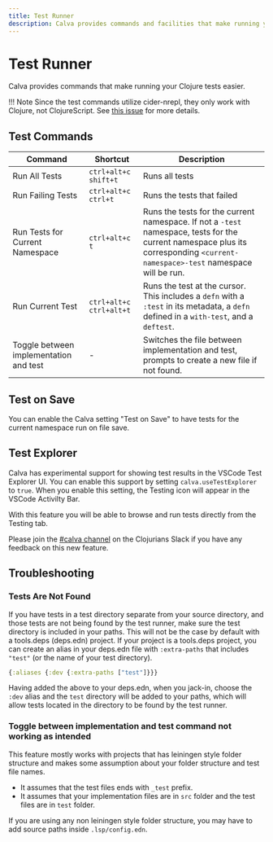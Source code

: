 ```yaml
---
title: Test Runner
description: Calva provides commands and facilities that make running your Clojure tests easier 
---
```


# Test Runner

Calva provides commands that make running your Clojure tests easier.

!!! Note
    Since the test commands utilize cider-nrepl, they only work with Clojure, not ClojureScript. See [this issue](https://github.com/clojure-emacs/cider-nrepl/issues/555) for more details.

## Test Commands

Command | Shortcut | Description
--------|----------|------------
Run All Tests | `ctrl+alt+c shift+t` | Runs all tests
Run Failing Tests | `ctrl+alt+c ctrl+t` | Runs the tests that failed
Run Tests for Current Namespace | `ctrl+alt+c t` | Runs the tests for the current namespace. If not a `-test` namespace, tests for the current namespace plus its corresponding `<current-namespace>-test` namespace will be run.
Run Current Test | `ctrl+alt+c ctrl+alt+t` | Runs the test at the cursor. This includes a `defn` with a `:test` in its metadata, a `defn` defined in a `with-test`, and a `deftest`.
Toggle between implementation and test | - | Switches the file between implementation and test, prompts to create a new file if not found.

## Test on Save

You can enable the Calva setting "Test on Save" to have tests for the current namespace run on file save.

## Test Explorer

Calva has experimental support for showing test results in the VSCode Test Explorer UI. You can enable this support by setting `calva.useTestExplorer` to `true`. When you enable this setting, the Testing icon will appear in the VSCode Activilty Bar.

With this feature you will be able to browse and run tests directly from the Testing tab.

Please join the [#calva channel](https://clojurians.slack.com/messages/calva) on the Clojurians Slack if you have any feedback on this new feature.

## Troubleshooting

### Tests Are Not Found

If you have tests in a test directory separate from your source directory, and those tests are not being found by the test runner, make sure the test directory is included in your paths. This will not be the case by default with a tools.deps (deps.edn) project. If your project is a tools.deps project, you can create an alias in your deps.edn file with `:extra-paths` that includes `"test"` (or the name of your test directory).

```clojure
{:aliases {:dev {:extra-paths ["test"]}}}
```

Having added the above to your deps.edn, when you jack-in, choose the `:dev` alias and the `test` directory will be added to your paths, which will allow tests located in the directory to be found by the test runner.

### Toggle between implementation and test command not working as intended

This feature mostly works with projects that has leiningen style folder structure and makes some assumption about your folder structure and test file names.
- It assumes that the test files ends with `_test` prefix.
- It assumes that your implementation files are in `src` folder and the test files are in `test` folder.

If you are using any non leiningen style folder structure, you may have to add source paths inside `.lsp/config.edn`.